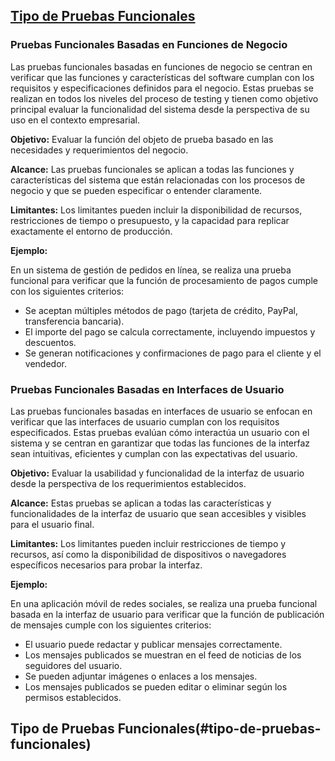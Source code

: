 ## [Tipo de Pruebas Funcionales](#tipo-de-pruebas-funcionales)


### Pruebas Funcionales Basadas en Funciones de Negocio

Las pruebas funcionales basadas en funciones de negocio se centran en verificar que las funciones y características del software cumplan con los requisitos y especificaciones definidos para el negocio. Estas pruebas se realizan en todos los niveles del proceso de testing y tienen como objetivo principal evaluar la funcionalidad del sistema desde la perspectiva de su uso en el contexto empresarial.

**Objetivo:** Evaluar la función del objeto de prueba basado en las necesidades y requerimientos del negocio.

**Alcance:** Las pruebas funcionales se aplican a todas las funciones y características del sistema que están relacionadas con los procesos de negocio y que se pueden especificar o entender claramente.

**Limitantes:** Los limitantes pueden incluir la disponibilidad de recursos, restricciones de tiempo o presupuesto, y la capacidad para replicar exactamente el entorno de producción.

**Ejemplo:**

En un sistema de gestión de pedidos en línea, se realiza una prueba funcional para verificar que la función de procesamiento de pagos cumple con los siguientes criterios:

- Se aceptan múltiples métodos de pago (tarjeta de crédito, PayPal, transferencia bancaria).
- El importe del pago se calcula correctamente, incluyendo impuestos y descuentos.
- Se generan notificaciones y confirmaciones de pago para el cliente y el vendedor.

### Pruebas Funcionales Basadas en Interfaces de Usuario

Las pruebas funcionales basadas en interfaces de usuario se enfocan en verificar que las interfaces de usuario cumplan con los requisitos especificados. Estas pruebas evalúan cómo interactúa un usuario con el sistema y se centran en garantizar que todas las funciones de la interfaz sean intuitivas, eficientes y cumplan con las expectativas del usuario.

**Objetivo:** Evaluar la usabilidad y funcionalidad de la interfaz de usuario desde la perspectiva de los requerimientos establecidos.

**Alcance:** Estas pruebas se aplican a todas las características y funcionalidades de la interfaz de usuario que sean accesibles y visibles para el usuario final.

**Limitantes:** Los limitantes pueden incluir restricciones de tiempo y recursos, así como la disponibilidad de dispositivos o navegadores específicos necesarios para probar la interfaz.

**Ejemplo:**

En una aplicación móvil de redes sociales, se realiza una prueba funcional basada en la interfaz de usuario para verificar que la función de publicación de mensajes cumple con los siguientes criterios:

- El usuario puede redactar y publicar mensajes correctamente.
- Los mensajes publicados se muestran en el feed de noticias de los seguidores del usuario.
- Se pueden adjuntar imágenes o enlaces a los mensajes.
- Los mensajes publicados se pueden editar o eliminar según los permisos establecidos.



## Tipo de Pruebas Funcionales(#tipo-de-pruebas-funcionales)
